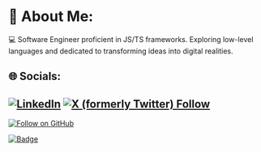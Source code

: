 # 💫 About Me:
💻 Software Engineer proficient in JS/TS frameworks. Exploring low-level languages and dedicated to transforming ideas into digital realities. 


## 🌐 Socials:
[![LinkedIn](https://img.shields.io/badge/LinkedIn-%230077B5.svg?logo=linkedin&logoColor=white)](https://www.linkedin.com/in/lukaurushadze/) [![X (formerly Twitter) Follow](https://img.shields.io/twitter/follow/code0a)](https://x.com/code0a)
--
[![Follow on GitHub](https://img.shields.io/github/followers/u2ru?color=236ad3&style=for-the-badge&logo=github&label=Follow)](https://github.com/u2ru)

[![Badge](https://tryhackme-badges.s3.amazonaws.com/ur404ru.png)](https://tryhackme.com/p/ur404ru)
